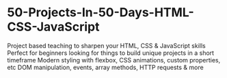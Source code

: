 # 50-Projects-In-50-Days-HTML-CSS-JavaScript
Project based teaching to sharpen your HTML, CSS &amp; JavaScript skills Perfect for beginners looking for things to build unique projects in a short timeframe Modern styling with flexbox, CSS animations, custom properties, etc DOM manipulation, events, array methods, HTTP requests &amp; more
